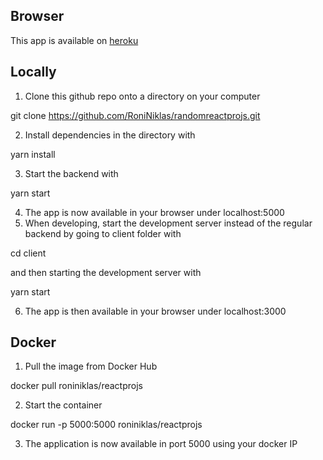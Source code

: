 ## Browser

This app is available on [heroku](https://roninreactprojs.herokuapp.com/)

## Locally
1. Clone this github repo onto a directory on your computer  
  
git clone https://github.com/RoniNiklas/randomreactprojs.git  
  
2. Install dependencies in the directory with  
  
yarn install 
  
3. Start the backend with  
  
yarn start  
  
4. The app is now available in your browser under localhost:5000  
5. When developing, start the development server instead of the regular backend by going to client folder with  
  
cd client  
  
and then starting the development server with  
   
yarn start  
  
6. The app is then available in your browser under localhost:3000  

## Docker
1. Pull the image from Docker Hub  
  
docker pull roniniklas/reactprojs  
  
2. Start the container  
  
docker run -p 5000:5000 roniniklas/reactprojs   
  
3. The application is now available in port 5000 using your docker IP  

